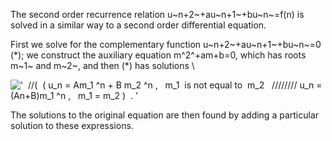 The second order recurrence relation u~n+2~+au~n+1~+bu~n~=f(n) is solved
in a similar way to a second order differential equation.

First we solve for the complementary function u~n+2~+au~n+1~+bu~n~=0
(\*); we construct the auxiliary equation m^2^+am+b=0, which has roots
m~1~ and m~2~, and then (\*) has solutions \\

!['  //(  ( u\_n = Am\_1 \^n + B m\_2 \^n ,   m\_1  is not equal to  m\_2   //////// u\_n = (An+B)m\_1 \^n ,   m\_1 = m\_2 )  . '](../dictionary/equation_images/1689.1..png)

The solutions to the original equation are then found by adding a
particular solution to these expressions.
